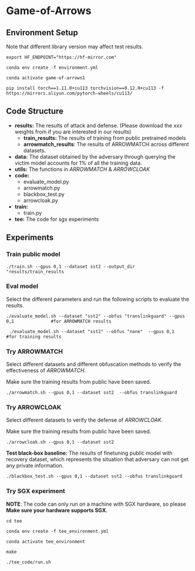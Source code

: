 # Game-of-Arrows


## Environment Setup
Note that different library version may affect test results. 

```
export HF_ENDPOINT="https://hf-mirror.com"

conda env create -f environment.yml

conda activate game-of-arrows1

pip install torch==1.11.0+cu113 torchvision==0.12.0+cu113 -f https://mirrors.aliyun.com/pytorch-wheels/cu113/
```

## Code Structure
* **results:**  The results of attack and defense. (Please download the *xxx* weights from if you are interested in our results)
    * **train_results:** The results of training from public pretrained models
    * **arrowmatch_results**: The results of ARROWMATCH across different datasets.
* **data:** The dataset obtained by the adversary through querying the victim model accounts for 1% of all the training data.
* **utils:** The functions in *ARROWMATCH* & *ARROWCLOAK*
* **code:**  
    * evaluate_model.py
    * arrowmatch.py
    * blackbox_test.py
    * arrowcloak.py
* **train:**
    * train.py
* **tee:** The code for sgx experiments



## Experiments

### Train public model
```
./train.sh --gpus 0,1 --dataset sst2 --output_dir "results/train_results
```

### Eval model 
Select the different parameters and run the following scripts to evaluate the results.
```
./evaluate_model.sh --dataset "sst2" --obfus "translinkguard" --gpus 0,1              #for ARROWMATCH results
 
 ./evaluate_model.sh --dataset "sst2" --obfus "none"  --gpus 0,1                      #for training results

```

### Try ARROWMATCH
Select different datasets and different obfuscation methods to verify the effectiveness of *ARROWMATCH*.

Make sure the training results from public have been saved. 

```
./arrowmatch.sh --gpus 0,1 --dataset sst2  --obfus translinkguard
```

### Try ARROWCLOAK
Select different datasets to verify the defense of *ARROWCLOAK*.

Make sure the training results from public have been saved. 

```
./arrowcloak.sh --gpus 0,1 --dataset sst2
```

**Test black-box baseline:** The results of finetuning public model with recovery dataset, which represents the situation that adversary can not get any private information.
```
./blackbox_test.sh --gpus 0,1 --dataset sst2 --obfus translinkguard
```

### Try SGX experiment

**NOTE**: The code can only run on a machine with SGX hardware, so please **Make sure your hardware supports SGX.**

```
cd tee

conda env create -f tee_environment.yml

conda activate tee_environment

make 

./tee_code/run.sh
```
